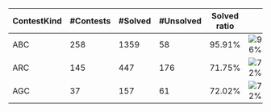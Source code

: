 | ContestKind | #Contests | #Solved | #Unsolved | Solved ratio | |
| - | - | - | - | - | - |
| ABC | 258 | 1359 | 58 | 95.91% | ![96%](https://progress-bar.dev/96?title=Solved) |
| ARC | 145 | 447 | 176 | 71.75% | ![72%](https://progress-bar.dev/72?title=Solved) |
| AGC | 37 | 157 | 61 | 72.02% | ![72%](https://progress-bar.dev/72?title=Solved) |
